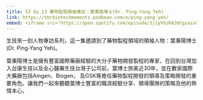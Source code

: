 ```yaml
---
title: S3 Ep.13 藥物製程領袖專訪：葉秉陽博士(Dr. Ping-Yang Yeh)
link: https://tmrbiotechmoments.podbean.com/e/ping-yang-yeh/
embed: <iframe src="https://open.spotify.com/episode/1jiyVhzRAJOCgsainXGS6x" width="100%" height="232" frameborder="0" allowtransparency="true" allow="encrypted-media"></iframe>
---
```


生技來一刻人物專訪系列，這一集邀請到了藥物製程領域的領袖人物：葉秉陽博士(Dr. Ping-Yang Yeh)。

葉秉陽博士是擁有豐富國際藥廠經驗的大分子藥物開發製程的專家，在回到台灣加入台康生技以及全心醫藥生技台灣子公司前，葉博士旅美近30年，並在數家國際大藥廠包括Amgen、Biogen， 及GSK等擔任藥物製程開發的領導及策略開發的重要角色。讓我們一起來聽聽葉博士豐富的職涯經驗分享、領導團隊的策略及他的熱情本心。
